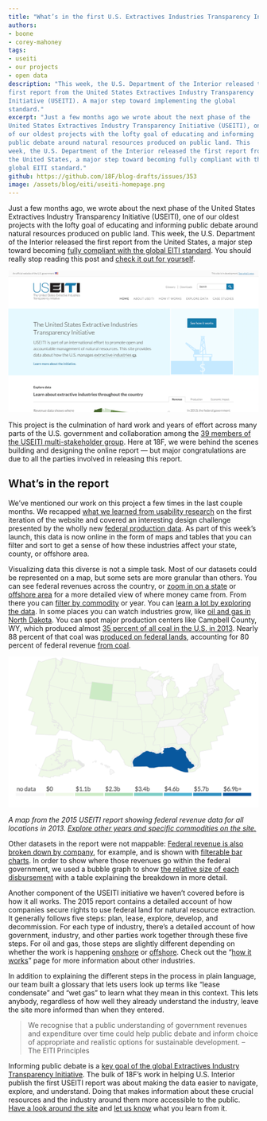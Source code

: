```yaml
---
title: "What’s in the first U.S. Extractives Industries Transparency Initiative report"
authors:
- boone
- corey-mahoney
tags:
- useiti
- our projects
- open data
description: "This week, the U.S. Department of the Interior released the
first report from the United States Extractives Industry Transparency
Initiative (USEITI). A major step toward implementing the global
standard."
excerpt: "Just a few months ago we wrote about the next phase of the
United States Extractives Industry Transparency Initiative (USEITI), one
of our oldest projects with the lofty goal of educating and informing
public debate around natural resources produced on public land. This
week, the U.S. Department of the Interior released the first report from
the United States, a major step toward becoming fully compliant with the
global EITI standard."
github: https://github.com/18F/blog-drafts/issues/353
image: /assets/blog/eiti/useiti-homepage.png
---
```


Just a few months ago, we wrote about the next phase of the United
States Extractives Industry Transparency Initiative (USEITI), one of our
oldest projects with the lofty goal of educating and informing public
debate around natural resources produced on public land. This week, the
U.S. Department of the Interior released the first report from the
United States, a major step toward becoming [fully compliant with the global EITI standard](https://eiti.org/countries). You should
really stop reading this post and [check it out for yourself](https://useiti.doi.gov).

![A screen shot of the new USEITI homepage](/assets/blog/eiti/useiti-homepage.png)

This project is the culmination of hard work and years of effort across
many parts of the U.S. government and collaboration among the [39
members of the USEITI multi-stakeholder group](https://useiti.doi.gov/about/). Here at 18F, we were behind the scenes building and designing the online report — but major congratulations are due to all the parties involved in releasing this report.

## What’s in the report

We’ve mentioned our work on this project a few times in the last couple
months. We recapped [what we learned from usability
research](https://18f.gsa.gov/2015/11/02/useiti-what-we-learned-where-were-headed/)
on the first iteration of the website and covered an interesting design
challenge presented by the wholly new [federal production
data](https://18f.gsa.gov/2015/11/30/complex-data-in-useiti/). As part
of this week’s launch, this data is now online in the form of maps and
tables that you can filter and sort to get a sense of how these
industries affect your state, county, or offshore area.

Visualizing data this diverse is not a simple task. Most of our datasets
could be represented on a map, but some sets are more granular than
others. You can see federal revenues across the country, or [zoom in on
a state](https://useiti.doi.gov/explore/federal-revenue-by-location/#region=CO)
or [offshore area](https://useiti.doi.gov/explore/federal-revenue-by-location/#region=gulf)
for a more detailed view of where money came from. From there you can
[filter by commodity](https://useiti.doi.gov/explore/federal-revenue-by-location/#region=MN&year=2013&group=minerals&commodity=Copper) or year. You can [learn a lot by exploring the data](https://useiti.doi.gov/explore/). In some places you can watch industries grow, like [oil and gas in North Dakota](https://useiti.doi.gov/explore/federal-revenue-by-location/#region=ND&group=oilgas&year=2013). You can spot major production centers like Campbell County, WY, which produced almost [35 percent of all coal in the U.S. in
2013](https://useiti.doi.gov/explore/all-lands-production/#year=2013&product=Coal+(short+tons)&region=WY). Nearly 88 percent of that coal was [produced on federal lands](https://useiti.doi.gov/explore/all-lands-production/#year=2013&product=Coal+(short+tons)&region=WY), accounting for 80 percent of federal revenue [from coal](https://federalist.18f.gov/preview/18F/doi-extractives-data/dev/explore/federal-revenue-by-location/#region=WY&year=2013&group=coal).

[![A snapshot of the total federal revenue visualization from the USEITI website](/assets/blog/eiti/fed-revenues.png)](https://useiti.doi.gov/explore/federal-revenue-by-location/)

*A map from the 2015 USEITI report showing federal revenue data for all locations in 2013. [Explore other years and specific commodities on the site.](https://useiti.doi.gov/explore/federal-revenue-by-location/)*

Other datasets in the report were not mappable: [Federal revenue is also broken down by company](https://useiti.doi.gov/explore/federal-revenue-by-company/),
for example, and is shown with [filterable bar charts](https://useiti.doi.gov/explore/federal-revenue-by-company/#commodity=Coal&type=Royalties). In order to show where those revenues go within the federal government, we used a bubble graph to show [the relative size of each disbursement](https://useiti.doi.gov/explore/disbursements/) with a table explaining the breakdown in more detail.

Another component of the USEITI initiative we haven’t covered before is
how it all works. The 2015 report contains a detailed account of how
companies secure rights to use federal land for natural resource
extraction. It generally follows five steps: plan, lease, explore,
develop, and decommission. For each type of industry, there’s a detailed
account of how government, industry, and other parties work together
through these five steps. For oil and gas, those steps are slightly
different depending on whether the work is happening
[onshore](https://useiti.doi.gov/how-it-works/onshore-oil-gas/)
or
[offshore](https://useiti.doi.gov/how-it-works/offshore-oil-gas/).
Check out the “[how it works](https://useiti.doi.gov/how-it-works/)” page for more information about other industries.

In addition to explaining the different steps in the process in plain
language, our team built a glossary that lets users look up terms like
“lease condensate” and “wet gas” to learn what they mean in this
context. This lets anybody, regardless of how well they already
understand the industry, leave the site more informed than when they
entered.

> We recognise that a public understanding of government revenues and  expenditure over time could help public debate and inform choice of appropriate and realistic options for sustainable development. – The EITI Principles

Informing public debate is a [key goal of the global Extractives
Industry Transparency Initiative](https://eiti.org/eiti). The bulk of
18F’s work in helping U.S. Interior publish the first USEITI report was
about making the data easier to navigate, explore, and understand. Doing
that makes information about these crucial resources and the industry
around them more accessible to the public. [Have a look around the
site](https://useiti.doi.gov) and [let us
know](https://twitter.com/18f) what you learn from it.
